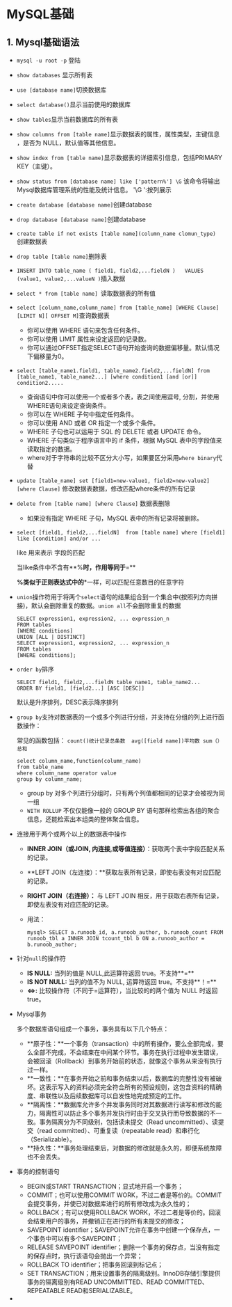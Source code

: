 

# MySQL基础

## 1. Mysql基础语法

* `mysql -u root -p` 登陆

* `show databases` 显示所有表

* `use [database name]`切换数据库

* `select database()`显示当前使用的数据库

* `show tables`显示当前数据库的所有表

* `show columns from [table name]`显示数据表的属性，属性类型，主键信息 ，是否为 NULL，默认值等其他信息。 

* `show index from [table name]`显示数据表的详细索引信息，包括PRIMARY KEY（主键）。 

* `show status from [database name] like ['pattern%'] \G` 该命令将输出Mysql数据库管理系统的性能及统计信息。   '\G ':按列展示

* `create database [database name]`创建database

* `drop database [database name]`创建database

* `create table if not exists [table name](column_name clomun_type) ` 创建数据表

* `drop table [table name]`删除表

* `INSERT INTO table_name ( field1, field2,...fieldN )   VALUES   (value1, value2,...valueN )`插入数据

* `select * from [table name] `读取数据表的所有值

* `select [column_name,column_name] from [table_name] [WHERE Clause][LIMIT N][ OFFSET M]`查询数据表

  * 你可以使用 WHERE 语句来包含任何条件。
  * 你可以使用 LIMIT 属性来设定返回的记录数。
  * 你可以通过OFFSET指定SELECT语句开始查询的数据偏移量。默认情况下偏移量为0。

* `select [table_name1.field1, table_name2.field2,...fieldN] from [table_name1, table_name2...] [where condition1 [and [or]] condition2.....`

  * 查询语句中你可以使用一个或者多个表，表之间使用逗号, 分割，并使用WHERE语句来设定查询条件。
  * 你可以在 WHERE 子句中指定任何条件。
  * 你可以使用 AND 或者 OR 指定一个或多个条件。
  * WHERE 子句也可以运用于 SQL 的 DELETE 或者 UPDATE 命令。
  * WHERE 子句类似于程序语言中的 if 条件，根据 MySQL 表中的字段值来读取指定的数据。
  * where对于字符串的比较不区分大小写，如果要区分采用`where binary`代替

* `update [table_name] set [field1=new-value1, field2=new-value2] [where Clause]` 修改数据表数据，修改匹配where条件的所有记录

* `delete from [table name] [where Clause]` 数据表删除

  * 如果没有指定 WHERE 子句，MySQL 表中的所有记录将被删除。

* `select [field1, field2,...fieldN]  from [table name] where [field1] like [condition] and/or ...`

  like 用来表示 字段的匹配

  当like条件中不含有**%**时，作用等同于**=**

  **%**类似于正则表达式中的*****一样，可以匹配任意数目的任意字符

* `union`操作符用于将两个`select`语句的结果组合到一个集合中(按照列方向拼接)，默认会删除重复的数据。`union all`不会删除重复的数据

  ```
  SELECT expression1, expression2, ... expression_n
  FROM tables
  [WHERE conditions]
  UNION [ALL | DISTINCT]
  SELECT expression1, expression2, ... expression_n
  FROM tables
  [WHERE conditions];
  ```

* `order by`排序

  ```
  SELECT field1, field2,...fieldN table_name1, table_name2...
  ORDER BY field1, [field2...] [ASC [DESC]]
  ```

  默认是升序排列，DESC表示降序排列

* `group by`支持对数据表的一个或多个列进行分组，并支持在分组的列上进行函数操作：

  常见的函数包括： `count()统计记录总条数  avg([field name])平均数 sum（）总和  `

  ```
  select column_name,function(column_name)
  from table_name
  where column_name operator value
  group by column_name;
  ```

  * group by 对多个列进行分组时，只有两个列值都相同的记录才会被视为同一组
  * `WITH ROLLUP` 不仅仅能像一般的 GROUP BY 语句那样检索出各组的聚合信息，还能检索出本组类的整体聚合信息。 

* 连接用于两个或两个以上的数据表中操作

  * **INNER JOIN（或JOIN, 内连接,或等值连接）**：获取两个表中字段匹配关系的记录。

  * **LEFT JOIN（左连接）：**获取左表所有记录，即使右表没有对应匹配的记录。

  * **RIGHT JOIN（右连接）：** 与 LEFT JOIN 相反，用于获取右表所有记录，即使左表没有对应匹配的记录。

  * 用法： 

    `mysql> SELECT a.runoob_id, a.runoob_author, b.runoob_count FROM runoob_tbl a INNER JOIN tcount_tbl b ON a.runoob_author = b.runoob_author; `

* 针对`null`的操作符

  * **IS NULL:** 当列的值是 NULL,此运算符返回 true。不支持**=**
  * **IS NOT NULL:** 当列的值不为 NULL, 运算符返回 true。不支持**！=**
  * **<=>:** 比较操作符（不同于=运算符），当比较的的两个值为 NULL 时返回 true。

* Mysql事务

  多个数据库语句组成一个事务，事务具有以下几个特点：

  * **原子性：**一个事务（transaction）中的所有操作，要么全部完成，要么全部不完成，不会结束在中间某个环节。事务在执行过程中发生错误，会被回滚（Rollback）到事务开始前的状态，就像这个事务从来没有执行过一样。
  * **一致性：**在事务开始之前和事务结束以后，数据库的完整性没有被破坏。这表示写入的资料必须完全符合所有的预设规则，这包含资料的精确度、串联性以及后续数据库可以自发性地完成预定的工作。
  * **隔离性：**数据库允许多个并发事务同时对其数据进行读写和修改的能力，隔离性可以防止多个事务并发执行时由于交叉执行而导致数据的不一致。事务隔离分为不同级别，包括读未提交（Read uncommitted）、读提交（read committed）、可重复读（repeatable read）和串行化（Serializable）。
  * **持久性：**事务处理结束后，对数据的修改就是永久的，即便系统故障也不会丢失。

* 事务的控制语句

  * BEGIN或START TRANSACTION；显式地开启一个事务；
  * COMMIT；也可以使用COMMIT WORK，不过二者是等价的。COMMIT会提交事务，并使已对数据库进行的所有修改成为永久性的；
  * ROLLBACK；有可以使用ROLLBACK WORK，不过二者是等价的。回滚会结束用户的事务，并撤销正在进行的所有未提交的修改；
  * SAVEPOINT identifier；SAVEPOINT允许在事务中创建一个保存点，一个事务中可以有多个SAVEPOINT；
  * RELEASE SAVEPOINT identifier；删除一个事务的保存点，当没有指定的保存点时，执行该语句会抛出一个异常；
  * ROLLBACK TO identifier；把事务回滚到标记点；
  * SET TRANSACTION；用来设置事务的隔离级别。InnoDB存储引擎提供事务的隔离级别有READ UNCOMMITTED、READ COMMITTED、REPEATABLE READ和SERIALIZABLE。

* 